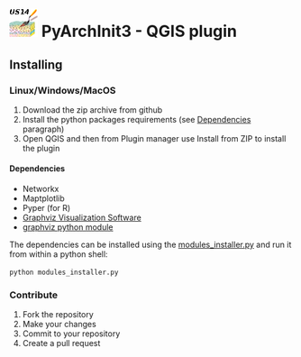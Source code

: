 # ![](icon.png) PyArchInit3 - QGIS plugin

## Installing

### Linux/Windows/MacOS
1. Download the zip archive from github
2. Install the python packages requirements (see [Dependencies](#dependencies) paragraph)
3. Open QGIS and then from Plugin manager use Install from ZIP to install the plugin

#### Dependencies
* Networkx
* Maptplotlib
* Pyper (for R)
* [Graphviz Visualization Software](https://www.graphviz.org/)
* [graphviz python module](https://github.com/xflr6/graphviz)

The dependencies can be installed using the [modules_installer.py](/scripts/modules_installer.py)
and run it from within a python shell:

```python modules_installer.py```

### Contribute
1. Fork the repository
2. Make your changes
3. Commit to your repository
4. Create a pull request

